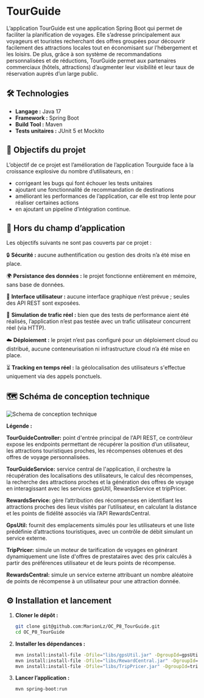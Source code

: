 # TourGuide

L’application TourGuide est une application Spring Boot qui permet de faciliter la planification de voyages.
Elle s’adresse principalement aux voyageurs et touristes recherchant des offres groupées pour découvrir facilement des attractions locales tout en économisant sur l’hébergement et les loisirs.
De plus, grâce à son système de recommandations personnalisées et de réductions, TourGuide permet aux partenaires commerciaux (hôtels, attractions) d’augmenter leur visibilité et leur taux de réservation auprès d’un large public.

## 🛠️ Technologies

- **Langage :** Java 17
- **Framework :** Spring Boot
- **Build Tool :** Maven
- **Tests unitaires :** JUnit 5 et Mockito

## 🎯 Objectifs du projet

L’objectif de ce projet est l’amélioration de l’application Tourguide face à la croissance explosive du nombre d’utilisateurs, en :
- corrigeant les bugs qui font échouer les tests unitaires
- ajoutant une fonctionnalité de recommandation de destinations
- améliorant les performances de l’application, car elle est trop lente pour réaliser certaines actions
- en ajoutant un pipeline d’intégration continue.

## 🚫 Hors du champ d’application

Les objectifs suivants ne sont pas couverts par ce projet :

🔒 **Sécurité :** aucune authentification ou gestion des droits n’a été mise en place.

🌍 **Persistance des données :** le projet fonctionne entièrement en mémoire, sans base de données.

📱 **Interface utilisateur :** aucune interface graphique n’est prévue ; seules des API REST sont exposées.

🧪 **Simulation de trafic réel :** bien que des tests de performance aient été réalisés, l’application n’est pas testée avec un trafic utilisateur concurrent réel (via HTTP).

☁️ **Déploiement :** le projet n’est pas configuré pour un déploiement cloud ou distribué, aucune conteneurisation ni infrastructure cloud n’a été mise en place.

⏳ **Tracking en temps réel :** la géolocalisation des utilisateurs s'effectue uniquement via des appels ponctuels.

## 🗺️ Schéma de conception technique

![Schema de conception technique](docs/img/schema_technique.PNG)

**Légende :**

**TourGuideController:** point d'entrée principal de l'API REST, ce contrôleur expose les endpoints permettant de récupérer la position d’un utilisateur, les attractions touristiques proches, les récompenses obtenues et des offres de voyage personnalisées.

**TourGuideService:** service central de l'application, il orchestre la récupération des localisations des utilisateurs, le calcul des récompenses, la recherche des attractions proches et la génération des offres de voyage en interagissant avec les services gpsUtil, RewardsService et tripPricer.

**RewardsService:** gère l’attribution des récompenses en identifiant les attractions proches des lieux visités par l’utilisateur, en calculant la distance et les points de fidélité associés via l’API RewardsCentral.

**GpsUtil:** fournit des emplacements simulés pour les utilisateurs et une liste prédéfinie d’attractions touristiques, avec un contrôle de débit simulant un service externe.

**TripPricer:** simule un moteur de tarification de voyages en générant dynamiquement une liste d'offres de prestataires avec des prix calculés à partir des préférences utilisateur et de leurs points de récompense.

**RewardsCentral:** simule un service externe attribuant un nombre aléatoire de points de récompense à un utilisateur pour une attraction donnée.

## ⚙️ Installation et lancement

1. **Cloner le dépôt :**

    ```bash
    git clone git@github.com:MarionLz/OC_P8_TourGuide.git
    cd OC_P8_TourGuide

2. **Installer les dépendances :**

    ```bash
   mvn install:install-file -Dfile="libs/gpsUtil.jar" -DgroupId=gpsUtil -DartifactId=gpsUtil -Dversion="1.0.0" -Dpackaging=jar -DlocalRepositoryPath=lib-repo
   mvn install:install-file -Dfile="libs/RewardCentral.jar" -DgroupId=rewardCentral -DartifactId=rewardCentral -Dversion="1.0.0" -Dpackaging=jar -DlocalRepositoryPath=lib-repo
   mvn install:install-file -Dfile="libs/TripPricer.jar" -DgroupId=tripPricer -DartifactId=tripPricer -Dversion="1.0.0" -Dpackaging=jar -DlocalRepositoryPath=lib-repo

3. **Lancer l’application :**

    ```bash
    mvn spring-boot:run